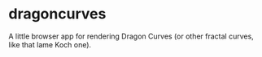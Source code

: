 dragoncurves
===

A little browser app for rendering Dragon Curves (or other fractal curves, like
that lame Koch one).
